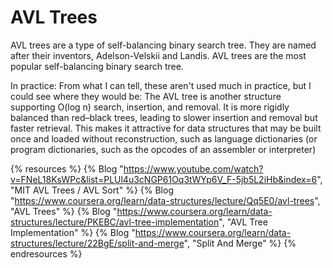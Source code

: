# AVL Trees

AVL trees are a type of self-balancing binary search tree. They are named after their inventors, Adelson-Velskii and Landis. AVL trees are the most popular self-balancing binary search tree.

In practice: From what I can tell, these aren't used much in practice, but I could see where they would be: The AVL tree is another structure supporting O(log n) search, insertion, and removal. It is more rigidly balanced than red–black trees, leading to slower insertion and removal but faster retrieval. This makes it attractive for data structures that may be built once and loaded without reconstruction, such as language dictionaries (or program dictionaries, such as the opcodes of an assembler or interpreter)

{% resources %}
  {% Blog "https://www.youtube.com/watch?v=FNeL18KsWPc&list=PLUl4u3cNGP61Oq3tWYp6V_F-5jb5L2iHb&index=6", "MIT AVL Trees / AVL Sort" %}
  {% Blog "https://www.coursera.org/learn/data-structures/lecture/Qq5E0/avl-trees", "AVL Trees" %}
  {% Blog "https://www.coursera.org/learn/data-structures/lecture/PKEBC/avl-tree-implementation", "AVL Tree Implementation" %}
  {% Blog "https://www.coursera.org/learn/data-structures/lecture/22BgE/split-and-merge", "Split And Merge" %}
{% endresources %}
